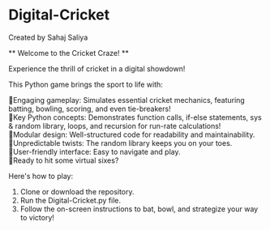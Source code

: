 # Digital-Cricket
Created by Sahaj Saliya

** Welcome to the Cricket Craze! **

Experience the thrill of cricket in a digital showdown! <br>

This Python game brings the sport to life with: <br>

🔸Engaging gameplay: Simulates essential cricket mechanics, featuring batting, bowling, scoring, and even tie-breakers! <br>
🔸Key Python concepts: Demonstrates function calls, if-else statements, sys & random library, loops, and recursion for run-rate calculations! <br>
🔸Modular design: Well-structured code for readability and maintainability. <br>
🔸Unpredictable twists: The random library keeps you on your toes. <br>
🔸User-friendly interface: Easy to navigate and play. <br>
🔸Ready to hit some virtual sixes? <br>

Here's how to play: <br>

  1. Clone or download the repository. <br>
  2. Run the Digital-Cricket.py file. <br>
  3. Follow the on-screen instructions to bat, bowl, and strategize your way to victory! <br>
